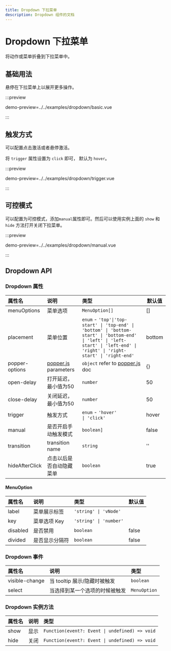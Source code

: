 ```yaml
---
title: Dropdown 下拉菜单
description: Dropdown 组件的文档
---
```


# Dropdown 下拉菜单

将动作或菜单折叠到下拉菜单中。

## 基础用法

悬停在下拉菜单上以展开更多操作。

:::preview

demo-preview=../../examples/dropdown/basic.vue

:::

## 触发方式

可以配置点击激活或者悬停激活。

将 `trigger` 属性设置为 `click` 即可， 默认为 `hover`。

:::preview

demo-preview=../../examples/dropdown/trigger.vue

:::

## 可控模式

可以配置为可控模式，添加`manual`属性即可。然后可以使用实例上面的 `show` 和 `hide` 方法打开关闭下拉菜单。

:::preview

demo-preview=../../examples/dropdown/manual.vue

:::

## Dropdown API

### Dropdown 属性

| 属性名         | 说明                                                   | 类型                                                                                                                                                                         | 默认值 |
| :------------- | :----------------------------------------------------- | :--------------------------------------------------------------------------------------------------------------------------------------------------------------------------- | ------ |
| menuOptions    | 菜单选项                                               | `MenuOption[]`                                                                                                                                                               | []     |
| placement      | 菜单位置                                               | `enum` - `'top'\|'top-start' \| 'top-end' \| 'bottom' \| 'bottom-start' \| 'bottom-end' \| 'left' \| 'left-start' \| 'left-end' \| 'right' \| 'right-start' \| 'right-end' ` | bottom |
| popper-options | [popper.js](https://popper.js.org/docs/v2/) parameters | `object` refer to [popper.js](https://popper.js.org/docs/v2/) doc                                                                                                            | {}     |
| open-delay     | 打开延迟，最小值为50                                   | `number`                                                                                                                                                                     | 50     |
| close-delay    | 关闭延迟，最小值为50                                   | `number`                                                                                                                                                                     | 50     |
| trigger        | 触发方式                                               | `enum` - `'hover'                                                \| 'click'`                                                                                                 | hover  |
| manual         | 是否开启手动触发模式                                   | `boolean]`                                                                                                                                                                   | false  |
| transition     | transition name                                        | `string`                                                                                                                                                                     | ''     |
| hideAfterClick | 点击以后是否自动隐藏菜单                               | `boolean`                                                                                                                                                                    | true   |

#### MenuOption

| 属性名   | 说明           | 类型                   | 默认值 |
| :------- | :------------- | :--------------------- | :----- |
| label    | 菜单展示标签   | `'string' \| 'vNode'`  |        |
| key      | 菜单选项 Key   | `'string' \| 'number'` |        |
| disabled | 是否禁用       | `boolean`              | false  |
| divided  | 是否显示分隔符 | `boolean`              | false  |

### Dropdown 事件

| 属性名         | 说明                           | 类型         |
| :------------- | :----------------------------- | :----------- |
| visible-change | 当 tooltip 展示/隐藏时被触发   | `boolean`    |
| select         | 当选择到某一个选项的时候被触发 | `MenuOption` |

### Dropdown 实例方法

| 属性名 | 说明 | 类型                                           |
| :----- | :--- | :--------------------------------------------- |
| show   | 显示 | `Function(event?: Event \| undefined) => void` |
| hide   | 关闭 | `Function(event?: Event \| undefined) => void` |
